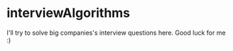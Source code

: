 # interviewAlgorithms
I'll try to solve big companies's interview questions here. Good luck for me :) 
